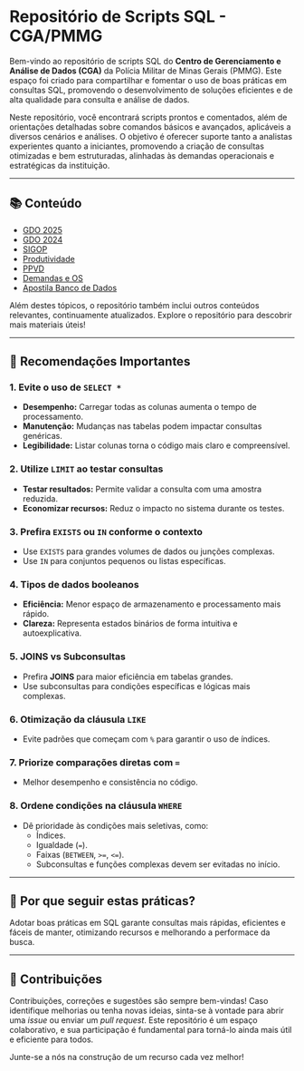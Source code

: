 # Repositório de Scripts SQL - CGA/PMMG

Bem-vindo ao repositório de scripts SQL do **Centro de Gerenciamento e Análise de Dados (CGA)** da Polícia Militar de Minas Gerais (PMMG). Este espaço foi criado para compartilhar e 
fomentar o uso de boas práticas em consultas SQL, promovendo o desenvolvimento de soluções eficientes e de alta qualidade para consulta e análise de dados.

Neste repositório, você encontrará scripts prontos e comentados, além de orientações detalhadas sobre comandos básicos e avançados, aplicáveis a diversos cenários e análises. O objetivo é oferecer suporte tanto a analistas experientes quanto a iniciantes, promovendo a criação de consultas otimizadas e bem estruturadas, alinhadas às demandas operacionais e estratégicas da instituição.



---

## 📚 Conteúdo
- [GDO 2025](https://github.com/CGA-PMMG/CGA_SCRIPTS/tree/main/GDO%202025)
- [GDO 2024](https://github.com/CGA-PMMG/CGA_SCRIPTS/tree/main/GDO%202024)
- [SIGOP](https://github.com/CGA-PMMG/CGA_SCRIPTS/tree/main/SIGOP)
- [Produtividade](https://github.com/CGA-PMMG/CGA_SCRIPTS/tree/main/PRODUTIVIDADE)
- [PPVD](https://github.com/CGA-PMMG/CGA_SCRIPTS/tree/main/PPVD)
- [Demandas e OS](https://github.com/CGA-PMMG/CGA_SCRIPTS/tree/main/Demandas%20e%20OS)
- [Apostila Banco de Dados](https://github.com/CGA-PMMG/CGA_SCRIPTS/tree/main/Apostila%20Banco%20de%20Dados)


Além destes tópicos, o repositório também inclui outros conteúdos relevantes, continuamente atualizados. Explore o repositório para descobrir mais materiais úteis!

---
## 📌 Recomendações Importantes

### 1. Evite o uso de `SELECT *`
- **Desempenho:** Carregar todas as colunas aumenta o tempo de processamento.
- **Manutenção:** Mudanças nas tabelas podem impactar consultas genéricas.
- **Legibilidade:** Listar colunas torna o código mais claro e compreensível.

### 2. Utilize `LIMIT` ao testar consultas
- **Testar resultados:** Permite validar a consulta com uma amostra reduzida.
- **Economizar recursos:** Reduz o impacto no sistema durante os testes.

### 3. Prefira `EXISTS` ou `IN` conforme o contexto
- Use `EXISTS` para grandes volumes de dados ou junções complexas.
- Use `IN` para conjuntos pequenos ou listas específicas.

### 4. Tipos de dados booleanos
- **Eficiência:** Menor espaço de armazenamento e processamento mais rápido.
- **Clareza:** Representa estados binários de forma intuitiva e autoexplicativa.

### 5. JOINS vs Subconsultas
- Prefira **JOINS** para maior eficiência em tabelas grandes.
- Use subconsultas para condições específicas e lógicas mais complexas.

### 6. Otimização da cláusula `LIKE`
- Evite padrões que começam com `%` para garantir o uso de índices.

### 7. Priorize comparações diretas com `=`
- Melhor desempenho e consistência no código.

### 8. Ordene condições na cláusula `WHERE`
- Dê prioridade às condições mais seletivas, como:
  - Índices.
  - Igualdade (`=`).
  - Faixas (`BETWEEN`, `>=`, `<=`).
  - Subconsultas e funções complexas devem ser evitadas no início.

---

## 🌟 Por que seguir estas práticas?
Adotar boas práticas em SQL garante consultas mais rápidas, eficientes e fáceis de manter, otimizando recursos e melhorando a performace da busca.

---
## 🤝 Contribuições

Contribuições, correções e sugestões são sempre bem-vindas! Caso identifique melhorias ou tenha novas ideias, sinta-se à vontade para abrir uma *issue* ou enviar um *pull request*. Este repositório é um espaço colaborativo, e sua participação é fundamental para torná-lo ainda mais útil e eficiente para todos. 

Junte-se a nós na construção de um recurso cada vez melhor!


